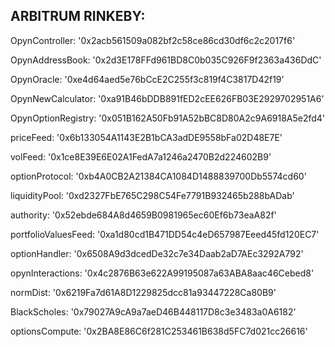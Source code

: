 ## ARBITRUM RINKEBY:

OpynController: '0x2acb561509a082bf2c58ce86cd30df6c2c2017f6'

OpynAddressBook: '0x2d3E178FFd961BD8C0b035C926F9f2363a436DdC'

OpynOracle: '0xe4d64aed5e76bCcE2C255f3c819f4C3817D42f19'

OpynNewCalculator: '0xa91B46bDDB891fED2cEE626FB03E2929702951A6'

OpynOptionRegistry: '0x051B162A50Fb91A52bBC8D80A2c9A6918A5e2fd4'

priceFeed: '0x6b133054A1143E2B1bCA3adDE9558bFa02D48E7E'

volFeed: '0x1ce8E39E6E02A1FedA7a1246a2470B2d224602B9'

optionProtocol: '0xb4A0CB2A21384CA1084D1488839700Db5574cd60'

liquidityPool: '0xd2327FbE765C298C54Fe7791B932465b288bADab'

authority: '0x52ebde684A8d4659B0981965ec60Ef6b73eaA82f'

portfolioValuesFeed: '0xa1d80cd1B471DD54c4eD657987Eeed45fd120EC7'

optionHandler: '0x6508A9d3dcedDe32c7e34Daab2aD7AEc3292A792'

opynInteractions: '0x4c2876B63e622A99195087a63ABA8aac46Cebed8'

normDist: '0x6219Fa7d61A8D1229825dcc81a93447228Ca80B9'

BlackScholes: '0x79027A9cA9a7aeD46B448117D8c3e3483a0A6182'

optionsCompute: '0x2BA8E86C6f281C253461B638d5FC7d021cc26616'
